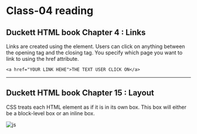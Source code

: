 # Class-04 reading

## Duckett HTML book Chapter 4 : Links

Links are created using the **<a>** element. Users can click on anything
between the opening **<a>** tag and the closing **</a>** tag. You specify
which page you want to link to using the href attribute.

`<a href="YOUR LINK HEHE">THE TEXT USER CLICK ON</a>`

----

## Duckett HTML book Chapter 15 : Layout

CSS treats each HTML element as if it is in its
own box. This box will either be a block-level
box or an inline box.

<img src="./img/class4.PNG." alt="js">

